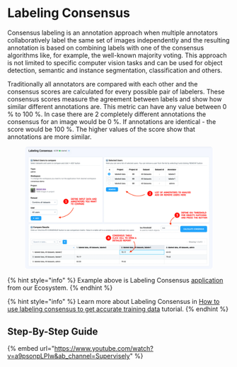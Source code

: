 # Labeling Consensus

Consensus labeling is an annotation approach when multiple annotators collaboratively label the same set of images independently and the resulting annotation is based on combining labels with one of the consensus algorithms like, for example, the well-known majority voting. This approach is not limited to specific computer vision tasks and can be used for object detection, semantic and instance segmentation, classification and others.

Traditionally all annotators are compared with each other and the consensus scores are calculated for every possible pair of labelers. These consensus scores measure the agreement between labels and show how similar different annotations are. This metric can have any value between 0 % to 100 %. In case there are 2 completely different annotations the consensus for an image would be 0 %. If annotations are identical - the score would be 100 %. The higher values of the score show that annotations are more similar.

<figure><img src="../../.gitbook/assets/spaces.png" alt=""><figcaption></figcaption></figure>

{% hint style="info" %}
Example above is Labeling Consensus [application](https://ecosystem.supervisely.com/apps/consensus?utm\_source=blog) from our Ecosystem.
{% endhint %}

{% hint style="info" %}
Learn more about Labeling Consensus in [How to use labeling consensus to get accurate training data](https://supervisely.com/blog/labeling-consensus) tutorial.
{% endhint %}

## Step-By-Step Guide

{% embed url="https://www.youtube.com/watch?v=a9psonpLPIw&ab_channel=Supervisely" %}
